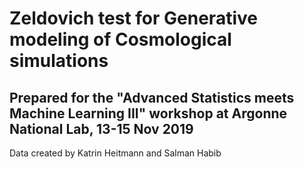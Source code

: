 # Zeldovich test for Generative modeling of Cosmological simulations
## Prepared for the "Advanced Statistics meets Machine Learning III" workshop at Argonne National Lab, 13-15 Nov 2019

Data created by Katrin Heitmann and Salman Habib
